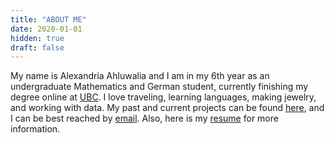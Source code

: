 ```yaml
---
title: "ABOUT ME"
date: 2020-01-01
hidden: true
draft: false
---
```


My name is Alexandria Ahluwalia and I am in my 6th year as an undergraduate Mathematics and German student, currently finishing my degree online at [UBC](https://www.ubc.ca/). I love traveling, learning languages, making jewelry, and working with data. My past and current projects can be found [here](https://www.alexandriaahluwalia.com/projects), and I can be best reached by [email](mailto:lexi.ahluwalia@gmail.com). Also, here is my [resume](https://www.alexandriaahluwalia.com/resume) for more information.
 




